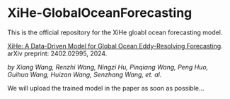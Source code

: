 # XiHe-GlobalOceanForecasting

This is the official repository for the XiHe gloabl ocean forecasting model.

[XiHe: A Data-Driven Model for Global Ocean Eddy-Resolving Forecasting](https://arxiv.org/abs/2402.02995). arXiv preprint: 2402.02995, 2024.

*by Xiang Wang, Renzhi Wang, Ningzi Hu, Pinqiang Wang, Peng Huo, Guihua Wang, Huizan Wang, Senzhang Wang, et. al.*

We will upload the trained model in the paper as soon as possible...
